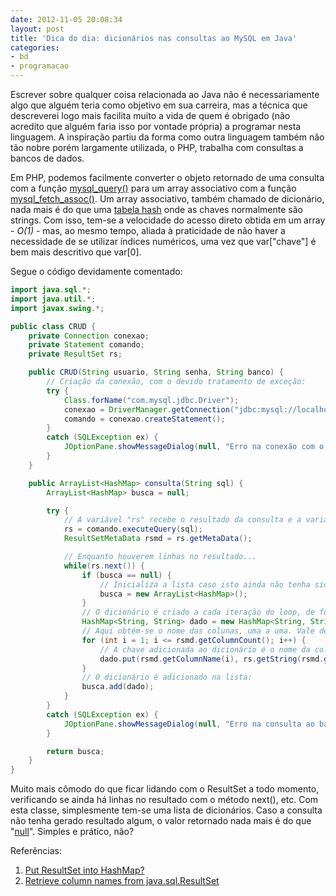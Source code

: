 ```yaml
---
date: 2012-11-05 20:08:34
layout: post
title: 'Dica do dia: dicionários nas consultas ao MySQL em Java'
categories:
- bd
- programacao
---
```


Escrever sobre qualquer coisa relacionada ao Java não é necessariamente algo que alguém teria como objetivo em sua carreira, mas a técnica que descreverei logo mais facilita muito a vida de quem é obrigado (não acredito que alguém faria isso por vontade própria) a programar nesta linguagem. A inspiração partiu da forma como outra linguagem também não tão nobre porém largamente utilizada, o PHP, trabalha com consultas a bancos de dados.

Em PHP, podemos facilmente converter o objeto retornado de uma consulta com a função [mysql\_query()](http://php.net/manual/en/function.mysql-query.php) para um array associativo com a função [mysql\_fetch\_assoc()](http://php.net/manual/en/function.mysql-fetch-assoc.php). Um array associativo, também chamado de dicionário, nada mais é do que uma [tabela hash](http://en.wikipedia.org/wiki/Hash_table) onde as chaves normalmente são strings. Com isso, tem-se a velocidade do acesso direto obtida em um array - _O(1)_ - mas, ao mesmo tempo, aliada à praticidade de não haver a necessidade de se utilizar índices numéricos, uma vez que var["chave"] é bem mais descritivo que var[0].

Segue o código devidamente comentado:

``` java
import java.sql.*;
import java.util.*;
import javax.swing.*;

public class CRUD {
    private Connection conexao;
    private Statement comando;
    private ResultSet rs;

    public CRUD(String usuario, String senha, String banco) {
        // Criação da conexão, com o devido tratamento de exceção:
        try {
            Class.forName("com.mysql.jdbc.Driver");
            conexao = DriverManager.getConnection("jdbc:mysql://localhost:3306/" + banco, usuario, senha);
            comando = conexao.createStatement();
        }
        catch (SQLException ex) {
            JOptionPane.showMessageDialog(null, "Erro na conexão com o banco de dados: " + ex);
        }
    }

    public ArrayList<HashMap> consulta(String sql) {
        ArrayList<HashMap> busca = null;

        try {
            // A variável "rs" recebe o resultado da consulta e a variável "rsmd" armazena as informações a respeito da mesma, como os nomes das colunas:
            rs = comando.executeQuery(sql);
            ResultSetMetaData rsmd = rs.getMetaData();

            // Enquanto houverem linhas no resultado...
            while(rs.next()) {
                if (busca == null) {
                    // Inicializa a lista caso isto ainda não tenha sido feito:
                    busca = new ArrayList<HashMap>();
                }
                // O dicionário é criado a cada iteração do loop, de forma que os dados da linha anterior sejam descartados:
                HashMap<String, String> dado = new HashMap<String, String>();
                // Aqui obtém-se o nome das colunas, uma a uma. Vale destacar que a contagem começa em "1" e não em "0".
                for (int i = 1; i <= rsmd.getColumnCount(); i++) {
                    // A chave adicionada ao dicionário é o nome da coluna e seu valor é o conteúdo desta coluna na linha atual:
                    dado.put(rsmd.getColumnName(i), rs.getString(rsmd.getColumnName(i)));
                }
                // O dicionário é adicionado na lista:
                busca.add(dado);
            }
        }
        catch (SQLException ex) {
            JOptionPane.showMessageDialog(null, "Erro na consulta ao banco de dados: " + ex);
        }

        return busca;
    }
}
```

Muito mais cômodo do que ficar lidando com o ResultSet a todo momento, verificando se ainda há linhas no resultado com o método next(), etc. Com esta classe, simplesmente tem-se uma lista de dicionários. Caso a consulta não tenha gerado resultado algum, o valor retornado nada mais é do que "[null](https://en.wikipedia.org/wiki/Pointer_%28computer_programming%29#Null_pointer)". Simples e prático, não?

Referências:  
1. [Put ResultSet into HashMap?](http://stackoverflow.com/questions/8392942/put-resultset-into-hashmap)  
2. [Retrieve column names from java.sql.ResultSet](http://stackoverflow.com/questions/696782/retrieve-column-names-from-java-sql-resultset)
